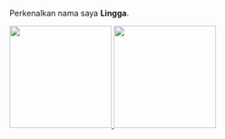 Perkenalkan nama saya **Lingga**.
 
<p align="left">
<a href="https://github.com/linggash">
  <img height="180em" src="https://github-readme-stats-eight-theta.vercel.app/api?username=linggash&show_icons=true&theme=algolia&include_all_commits=true&count_private=true"/>
  <img height="180em" src="https://github-readme-stats-eight-theta.vercel.app/api/top-langs/?username=linggash&layout=compact&langs_count=8&theme=algolia"/>
</a>
</p>
